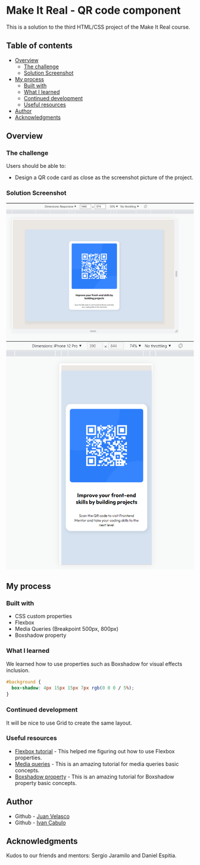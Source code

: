 # Make It Real - QR code component

This is a solution to the third HTML/CSS project of the Make It Real course.

## Table of contents

- [Overview](#overview)
  - [The challenge](#the-challenge)
  - [Solution Screenshot](#screenshot)
- [My process](#my-process)
  - [Built with](#built-with)
  - [What I learned](#what-i-learned)
  - [Continued development](#continued-development)
  - [Useful resources](#useful-resources)
- [Author](#author)
- [Acknowledgments](#acknowledgments)

## Overview

### The challenge

Users should be able to:

- Design a QR code card as close as the screenshot picture of the project.

### Solution Screenshot

![Fullsize screen](./desktop-size-ss.png)
![Mobile screen size](./mobile-size-ss.png)

## My process

### Built with

- CSS custom properties
- Flexbox
- Media Queries (Breakpoint 500px, 800px)
- Boxshadow property

### What I learned

We learned how to use properties such as Boxshadow for visual effects inclusion.

```css
#background {
  box-shadow: 4px 15px 15px 7px rgb(0 0 0 / 5%);
}
```

### Continued development

It will be nice to use Grid to create the same layout.

### Useful resources

- [Flexbox tutorial](https://www.youtube.com/watch?v=tXIhdp5R7sc) - This helped me figuring out how to use Flexbox properties.
- [Media queries](https://youtu.be/sd16e11blHI) - This is an amazing tutorial for media queries basic concepts.
- [Boxshadow property](https://youtu.be/1aIcnXaEjmQ) - This is an amazing tutorial for Boxshadow property basic concepts.

## Author

- Github - [Juan Velasco](https://github.com/juandiegovelsol)
- Github - [Ivan Cabulo](https://github.com/icabulo)

## Acknowledgments

Kudos to our friends and mentors: Sergio Jaramilo and Daniel Espitia.
